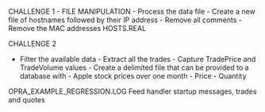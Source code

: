 CHALLENGE 1 - FILE MANIPULATION - Process the data file - Create a new file of hostnames followed by their IP address - Remove all comments - Remove the MAC addresses
HOSTS.REAL

CHALLENGE 2
- Filter the available data - Extract all the trades - Capture TradePrice and TradeVolume values - Create a delimited file that can be provided to a database with - Apple stock prices over one month - Price - Quantity

OPRA_EXAMPLE_REGRESSION.LOG
Feed handler startup messages, trades and quotes
